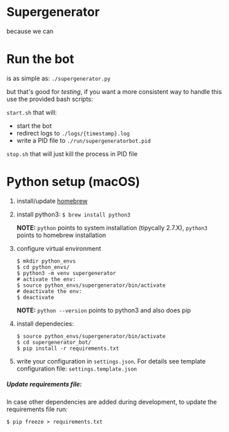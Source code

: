 # Supergenerator

because we can

# Run the bot

is as simple as: `./supergenerator.py`

but that's good for _testing_, if you want a more consistent way to handle this use the provided bash scripts:

`start.sh` that will:
  - start the bot
  - redirect logs to `./logs/{timestamp}.log`
  - write a PID file to `./run/supergeneratorbot.pid`

`stop.sh` that will just kill the process in PID file

# Python setup (macOS)
1. install\/update [homebrew](https://brew.sh/)
2. install python3: `$ brew install python3`

    **NOTE:** `python` points to system installation (tipycally 2.7.X), `python3` points to homebrew installation

3. configure virtual environment
    ```
    $ mkdir python_envs
    $ cd python_envs/
    $ python3 -m venv supergenerator
    # activate the env:
    $ source python_envs/supergenerator/bin/activate
    # deactivate the env:
    $ deactivate
    ```
    **NOTE:** `python --version` points to python3 and also does pip
4. install dependecies:
    ```
    $ source python_envs/supergenerator/bin/activate
    $ cd supergenerator_bot/
    $ pip install -r requirements.txt
    ```
5. write your configuration in `settings.json`. For details see template configuration file: `settings.template.json`

##### Update requirements file:
In case other dependencies are added during development, to update the requirements file run:

`$ pip freeze > requirements.txt`
